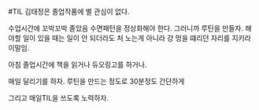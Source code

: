 #TIL
김태정은 졸업작품에 별 관심이 없다.

수업시간에 꼬박꼬박 졸았음
수면패턴을 정상화해야 한다.
그러니까 루틴을 만들자. 
해야할 일이 있을 때는 일이 안 되더라도 처 노는게 아니라 걍 멍을 떄리던 자리를 지키라 이말임.

아침 졸업시간에 책을 읽거나 듀오링고를 하거나.

매일 달리기를 하자. 루틴을 만드는 정도로 30분정도 간단하게

그리고 매일TIL을 쓰도록 노력하자.

